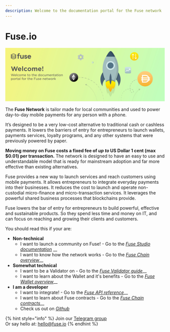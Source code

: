 ```yaml
---
description: Welcome to the documentation portal for the Fuse network
---
```


# Fuse.io



![](.gitbook/assets/rocket-illuss.jpg)

The **Fuse Network** is tailor made for local communities and used to power day-to-day mobile payments for any person with a phone. 

It’s designed to be a very low-cost alternative to traditional cash or cashless payments. It lowers the barriers of entry for entrepreneurs to launch wallets, payments services, loyalty programs, and any other systems that were previously powered by paper.

**Moving money on Fuse costs a fixed fee of _up to_ US Dollar 1 cent (max $0.01) per transaction.** The network is designed to have an easy to use and understandable model that is ready for mainstream adoption and far more effective than existing alternatives.

Fuse provides a new way to launch services and reach customers using mobile payments. It allows entrepreneurs to integrate everyday payments into their businesses. It reduces the cost to launch and operate non-custodial micro-finance and micro-transaction services. It leverages the powerful shared business processes that blockchains provide.

Fuse lowers the bar of entry for entrepreneurs to build powerful, effective and sustainable products. So they spend less time and money on IT, and can focus on reaching and growing their clients and customers.

You should read this if your are:

* **Non-technical** 
  * I want to launch a community on Fuse! - Go to the [_Fuse Studio documentation_](the-fuse-studio/overview.md) \_\_
  * I want to know how the network works - Go to the [_Fuse Chain overview_](the-fuse-chain/overview.md)\_\_
* **Somewhat technical** 
  * I want to be a Validator on  - Go to the [_Fuse Validator guide_](become-a-validator/how-to-become-a-validator.md)\_\_
  * I want to learn about the Wallet and it's benefits - Go to the [_Fuse Wallet overview_](the-mobile-wallet/overview.md)\_\_
* **I am a developer**
  * I want to integrate! - Go to the [_Fuse API reference_](the-mobile-wallet/api.md)\_\_
  * I want to learn about Fuse contracts - Go to the [_Fuse Chain contracts_](the-fuse-chain/consensus-contracts/)\_\_
  * Check us out on [_Github_ ](https://github.com/fuseio)

{% hint style="info" %}
Join our [Telegram group](https://t.me/fuseio)  
Or say hello at: hello@fuse.io
{% endhint %}

